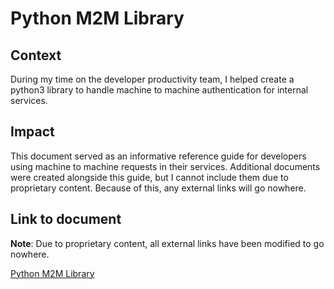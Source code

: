 # Python M2M Library

## Context

During my time on the developer productivity team, I helped create a python3 library to handle machine to machine authentication for internal services.

## Impact

This document served as an informative reference guide for developers using machine to machine requests in their services. Additional documents were created alongside this guide, but I cannot include them due to proprietary content. Because of this, any external links will go nowhere.

## Link to document

**Note**: Due to proprietary content, all external links have been modified to go nowhere.

[Python M2M Library](pythonLibrary.md)